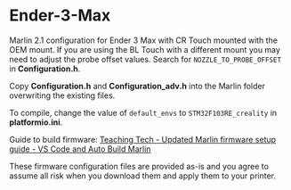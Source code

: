 # Ender-3-Max
Marlin 2.1 configuration for Ender 3 Max with CR Touch mounted with the OEM mount. If you are using the BL Touch with a different mount you may need to adjust the probe offset values. Search for `NOZZLE_TO_PROBE_OFFSET` in **Configuration.h**.

Copy **Configuration.h** and **Configuration_adv.h** into the Marlin folder overwriting the existing files.

To compile, change the value of `default_envs` to `STM32F103RE_creality` in **platformio.ini**.

Guide to build firmware: [Teaching Tech - Updated Marlin firmware setup guide - VS Code and Auto Build Marlin](https://www.youtube.com/watch?v=eq_ygvHF29I)

These firmware configuration files are provided as-is and you agree to assume all risk when you download them and apply them to your printer.
